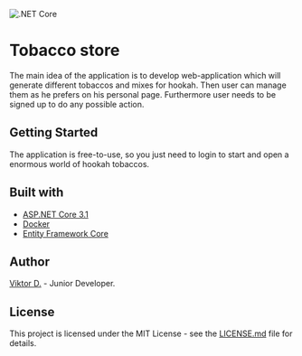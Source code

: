 ![.NET Core](https://github.com/teachmeskills-dotnet/TMS-DotNet02-Denisov/workflows/CI/badge.svg)
# Tobacco store
The main idea of the application is to develop web-application which will generate different tobaccos and mixes for hookah. Then user can manage them as he prefers on his personal page. Furthermore user needs to be signed up to do any possible action.
## Getting Started
The application is free-to-use, so you just need to login to start and open a enormous world of hookah tobaccos.
## Built with
- [ASP.NET Core 3.1](https://docs.microsoft.com/en-us/aspnet/core/?view=aspnetcore-3.1)
- [Docker](https://www.docker.com)
- [Entity Framework Core](https://docs.microsoft.com/en-us/ef/core/)
## Author
[Viktor D.](https://admiring-northcutt-353fff.netlify.app) - Junior Developer.
## License
This project is licensed under the MIT License - see the [LICENSE.md](https://github.com/teachmeskills-dotnet/TMS-DotNet02-Denisov/blob/master/LICENSE) file for details.

